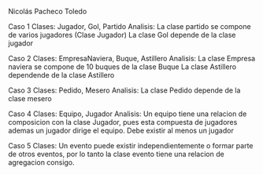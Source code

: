 Nicolás Pacheco Toledo

Caso 1
Clases: Jugador, Gol, Partido
Analisis: La clase partido se compone de varios jugadores (Clase Jugador)
La clase Gol depende de la clase jugador

Caso 2
Clases: EmpresaNaviera, Buque, Astillero
Analisis: La clase Empresa naviera se compone de 10 buques de la clase Buque
La clase Astillero dependende de la clase Astillero

Caso 3
Clases: Pedido, Mesero
Analisis: La clase Pedido depende de la clase mesero

Caso 4
Clases: Equipo, Jugador
Analisis: Un equipo tiene una relacion de composicion con la clase Jugador, pues esta compuesta de jugadores ademas un jugador dirige el equipo. Debe existir al menos un jugador

Caso 5
Clases:  Un evento puede existir independientemente o formar parte de otros eventos, por lo tanto la clase evento tiene una relacion de agregacion consigo.